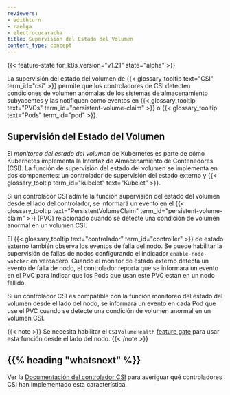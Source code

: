 ```yaml
---
reviewers:
- edithturn
- raelga
- electrocucaracha
title: Supervisión del Estado del Volumen
content_type: concept
---
```


<!-- overview -->

{{< feature-state for_k8s_version="v1.21" state="alpha" >}}

La supervisión del estado del volumen de {{< glossary_tooltip text="CSI" term_id="csi" >}}  permite que los controladores de CSI detecten condiciones de volumen anómalas de los sistemas de almacenamiento subyacentes y las notifiquen como eventos en {{< glossary_tooltip text="PVCs" term_id="persistent-volume-claim" >}} o {{< glossary_tooltip text="Pods" term_id="pod" >}}.



<!-- body -->

## Supervisión del Estado del Volumen

El _monitoreo del estado del volumen_ de Kubernetes es parte de cómo Kubernetes implementa la Interfaz de Almacenamiento de Contenedores (CSI). La función de supervisión del estado del volumen se implementa en dos componentes: un controlador de supervisión del estado externo y {{< glossary_tooltip term_id="kubelet" text="Kubelet" >}}.

Si un controlador CSI admite la función supervisión del estado del volumen desde el lado del controlador, se informará un evento en el {{< glossary_tooltip text="PersistentVolumeClaim" term_id="persistent-volume-claim" >}} (PVC) relacionado cuando se detecte una condición de volumen anormal en un volumen CSI.

El {{< glossary_tooltip text="controlador" term_id="controller" >}} de estado externo también observa los eventos de falla del nodo. Se puede habilitar la supervisión de fallas de nodos configurando el indicador `enable-node-watcher` en verdadero. Cuando el monitor de estado externo detecta un evento de falla de nodo, el controlador reporta que se informará un evento en el PVC para indicar que los Pods que usan este PVC están en un nodo fallido.

Si un controlador CSI es compatible con la función monitoreo del estado del volumen desde el lado del nodo, se informará un evento en cada Pod que use el PVC cuando se detecte una condición de volumen anormal en un volumen CSI.

{{< note >}}
Se necesita habilitar el `CSIVolumeHealth` [feature gate](/docs/reference/command-line-tools-reference/feature-gates/) para usar esta función desde el lado del nodo.
{{< /note >}}

## {{% heading "whatsnext" %}}

Ver la [Documentación del controlador CSI](https://kubernetes-csi.github.io/docs/drivers.html) para averiguar qué controladores CSI han implementado esta característica.
